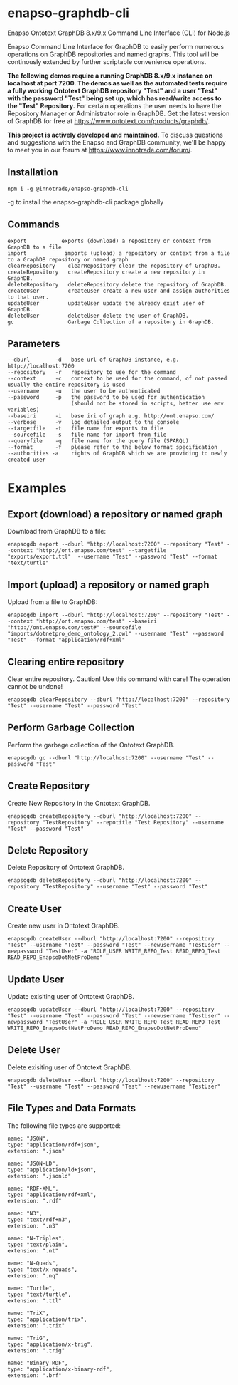 # enapso-graphdb-cli
Enapso Ontotext GraphDB 8.x/9.x Command Line Interface (CLI) for Node.js

Enapso Command Line Interface for GraphDB to easily perform numerous operations on GraphDB repositories and named graphs. This tool will be continously extended by further scriptable convenience operations.

**The following demos require a running GraphDB 8.x/9.x instance on localhost at port 7200. The demos as well as the automated tests require a fully working Ontotext GraphDB repository "Test" and a user "Test" with the password "Test" being set up, which has read/write access to the "Test" Repository.** For certain operations the user needs to have the Repository Manager or Administrator role in GraphDB.
Get the latest version of GraphDB for free at https://www.ontotext.com/products/graphdb/.

**This project is actively developed and maintained.**
To discuss questions and suggestions with the Enapso and GraphDB community, we'll be happy to meet you in our forum at https://www.innotrade.com/forum/.

## Installation
```
npm i -g @innotrade/enapso-graphdb-cli
```
-g to install the enapso-graphdb-cli package globally
## Commands
```
export           exports (download) a repository or context from GraphDB to a file
import            imports (upload) a repository or context from a file to a GraphDB repository or named graph
clearRepository    clearRepository clear the repository of GraphDB.
createRepository   createRepository create a new repository in GraphDB.
deleteRepository   deleteRepository delete the repository of GraphDB.
createUser         createUser create a new user and assign authorities to that user.
updateUser         updateUser update the already exist user of GraphDB.
deleteUser         deleteUser delete the user of GraphDB.
gc                 Garbage Collection of a repository in GraphDB.
```
## Parameters
```
--dburl        -d   base url of GraphDB instance, e.g. http://localhost:7200
--repository   -r   repository to use for the command
--context      -c   context to be used for the command, of not passed usually the entire repository is used
--username     -u   the user to be authenticated
--password     -p   the password to be used for authentication
                    (should not be stored in scripts, better use env variables)
--baseiri      -i   base iri of graph e.g. http://ont.enapso.com/
--verbose      -v   log detailed output to the console
--targetfile   -t   file name for exports to file
--sourcefile   -s   file name for import from file
--queryfile    -q   file name for the query file (SPARQL)
--format       -f   please refer to the below format specification
--authorities -a    rights of GraphDB which we are providing to newly created user
```

# Examples

## Export (download) a repository or named graph
Download from GraphDB to a file:
```
enapsogdb export --dburl "http://localhost:7200" --repository "Test" --context "http://ont.enapso.com/test" --targetfile "exports/export.ttl"  --username "Test" --password "Test" --format "text/turtle"

```

## Import (upload) a repository or named graph
Upload from a file to GraphDB:
```
enapsogdb import --dburl "http://localhost:7200" --repository "Test" --context "http://ont.enapso.com/test" --baseiri "http://ont.enapso.com/test#" --sourcefile "imports/dotnetpro_demo_ontology_2.owl" --username "Test" --password "Test" --format "application/rdf+xml"
```

## Clearing entire repository
Clear entire repository. Caution! Use this command with care! The operation cannot be undone!
```
enapsogdb clearRepository --dburl "http://localhost:7200" --repository "Test" --username "Test" --password "Test"
```

## Perform Garbage Collection
Perform the garbage collection of the Ontotext GraphDB.
```
enapsogdb gc --dburl "http://localhost:7200" --username "Test" --password "Test"
```

## Create Repository
Create New Repository in the Ontotext GraphDB.
```
enapsogdb createRepository --dburl "http://localhost:7200" --repository "TestRepository" --repotitle "Test Repository" --username "Test" --password "Test"    

```
## Delete Repository
Delete Repository of Ontotext GraphDB.
```
enapsogdb deleteRepository --dburl "http://localhost:7200" --repository "TestRepository" --username "Test" --password "Test" 
```
## Create User
Create new user in Ontotext GraphDB.
```
enapsogdb createUser --dburl "http://localhost:7200" --repository "Test" --username "Test" --password "Test" --newusername "TestUser" --newpassword "TestUser" -a "ROLE_USER WRITE_REPO_Test READ_REPO_Test READ_REPO_EnapsoDotNetProDemo"

```
## Update User
Update exisiting user of Ontotext GraphDB.
```
enapsogdb updateUser --dburl "http://localhost:7200" --repository "Test" --username "Test" --password "Test" --newusername "TestUser" --newpassword "TestUser" -a "ROLE_USER WRITE_REPO_Test READ_REPO_Test WRITE_REPO_EnapsoDotNetProDemo READ_REPO_EnapsoDotNetProDemo"

```
## Delete User
Delete exisiting user of Ontotext GraphDB.
```
enapsogdb deleteUser --dburl "http://localhost:7200" --repository "Test" --username "Test" --password "Test" --newusername "TestUser" 

```
## File Types and Data Formats

The following file types are supported:
```
name: "JSON",
type: "application/rdf+json",
extension: ".json"

name: "JSON-LD",
type: "application/ld+json",
extension: ".jsonld"

name: "RDF-XML",
type: "application/rdf+xml",
extension: ".rdf"

name: "N3",
type: "text/rdf+n3",
extension: ".n3"

name: "N-Triples",
type: "text/plain",
extension: ".nt"

name: "N-Quads",
type: "text/x-nquads",
extension: ".nq"

name: "Turtle",
type: "text/turtle",
extension: ".ttl"

name: "TriX",
type: "application/trix",
extension: ".trix"

name: "TriG",
type: "application/x-trig",
extension: ".trig"

name: "Binary RDF",
type: "application/x-binary-rdf",
extension: ".brf"
```